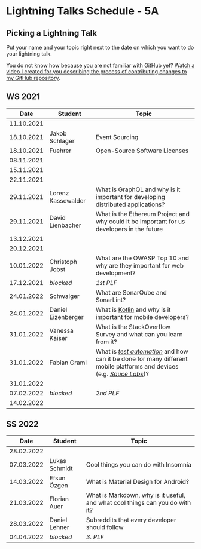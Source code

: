# Lightning Talks Schedule - 5A

## Picking a Lightning Talk

Put your name and your topic right next to the date on which you want to do your lightning talk.

You do not know how because you are not familiar with GitHub yet? [Watch a video I created for you describing the process of contributing changes to my GitHub repository](https://youtu.be/mBprBD16P3g).

## WS 2021

| Date       | Student | Topic |
| ---------- | ------- | ----- |
| 11.10.2021 |         |       |
| 18.10.2021 | Jakob Schlager | Event Sourcing |
| 18.10.2021 | Fuehrer | Open-Source Software Licenses |
| 08.11.2021 |         |       |
| 15.11.2021 |         |       |
| 22.11.2021 |         |       |
| 29.11.2021 | Lorenz Kassewalder | What is GraphQL and why is it important for developing distributed applications? |
| 29.11.2021 | David Lienbacher | What is the Ethereum Project and why could it be important for us developers in the future |
| 13.12.2021 |         |       |
| 20.12.2021 |         |       |
| 10.01.2022 | Christoph Jobst | What are the OWASP Top 10 and why are they important for web development? |
| 17.12.2021 | *blocked* | *1st PLF* |
| 24.01.2022 |Schwaiger| What are SonarQube and SonarLint?|
| 24.01.2022 | Daniel Eizenberger | What is [Kotlin](https://kotlinlang.org/) and why is it important for mobile developers? |
| 31.01.2022 | Vanessa Kaiser | What is the StackOverflow Survey and what can you learn from it? |
| 31.01.2022 | Fabian Graml  |  What is [_test automation_](https://en.wikipedia.org/wiki/Test_automation) and how can it be done for many different mobile platforms and devices (e.g. [_Sauce Labs_](https://saucelabs.com/))?     |
| 31.01.2022 |         |       |
| 07.02.2022 | *blocked* | *2nd PLF* |
| 14.02.2022 |         |       |

## SS 2022

| Date       | Student | Topic |
| ---------- | ------- | ----- |
| 28.02.2022 |         |       |
| 07.03.2022 | Lukas Schmidt | Cool things you can do with Insomnia |
| 14.03.2022 | Efsun Özgen | What is Material Design for Android? |
| 21.03.2022 | Florian Auer | What is Markdown, why is it useful, and what cool things can you do with it? |
| 28.03.2022 | Daniel Lehner | Subreddits that every developer should follow |
| 04.04.2022 | *blocked* | *3. PLF* |
